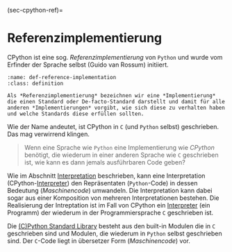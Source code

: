 (sec-cpython-ref)=
# Referenzimplementierung

CPython ist eine sog. *Referenzimplementierung* von ``Python`` und wurde vom Erfinder der Sprache selbst (Guido van Rossum) initiiert. 

```{admonition} Referenzimplementierung
:name: def-reference-implementation
:class: definition

Als *Referenzimplementierung* bezeichnen wir eine *Implementierung* die einen Standard oder De-facto-Standard darstellt und damit für alle anderen *Implementierungen* vorgibt, wie sich diese zu verhalten haben und welche Standards diese erfüllen sollten.

```

Wie der Name andeutet, ist CPython in ``C`` (und ``Python`` selbst) geschrieben.
Das mag verwirrend klingen.

>Wenn eine Sprache wie ``Python`` eine Implementierung wie *CPython* benötigt, die wiederum in einer anderen Sprache wie ``C`` geschrieben ist, wie kann es dann jemals ausführbaren Code geben?

Wie im Abschnitt [Interpretation](sec-interpretation) beschrieben, kann eine Interpretation (CPython-[Interpreter](def-interpreter)) den Repräsentaten (``Python``-Code) in dessen Bedeutung (*Maschinencode*) umwandeln.
Die Interpretation kann dabei sogar aus einer Komposition von mehreren Interpretationen bestehen.
Die Realisierung der Intreptation ist im Fall von CPython ein [Interpreter](def-interpreter) (ein Programm) der wiederum in der Programmiersprache ``C`` geschrieben ist.

Die [(C)Python Standard Library](https://docs.python.org/3/library/) besteht aus den built-in Modulen die in ``C`` geschrieben sind und Modulen, die wiederum in ``Python`` selbst geschrieben sind.
Der ``C``-Code liegt in übersetzer Form (*Maschinencode*) vor.